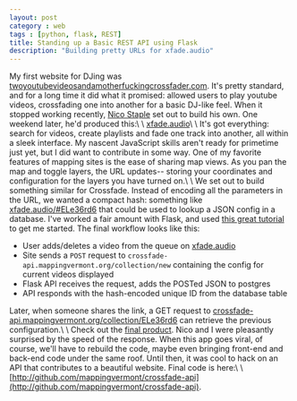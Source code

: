 ```yaml
---
layout: post
category : web
tags : [python, flask, REST]
title: Standing up a Basic REST API using Flask
description: "Building pretty URLs for xfade.audio"
---
```


My first website for DJing was [twoyoutubevideosandamotherfuckingcrossfader.com](http:\\twoyoutubevideosandamotherfuckingcrossfader.com). It's pretty standard, and for a long time it did what it promised: allowed users to play youtube videos, crossfading one into another for a basic DJ-like feel. When it stopped working recently, [Nico Staple](https://twitter.com/stapletweets) set out to build his own. One weekend later, he'd produced this:\\
\\
[xfade.audio](http://xfade.audio)\\
\\
It's got everything: search for videos, create playlists and fade one track into another, all within a sleek interface. My nascent JavaScript skills aren't ready for primetime just yet, but I did want to contribute in some way. One of my favorite features of mapping sites is the ease of sharing map views. As you pan the map and toggle layers, the URL updates-- storing your coordinates and configuration for the layers you have turned on.\\
\\
We set out to build something similar for Crossfade. Instead of encoding all the parameters in the URL, we wanted a compact hash: something like [xfade.audio/#ELe36rd6](http://xfade.audio/#ELe36rd6) that could be used to lookup a JSON config in a database. I've worked a fair amount with Flask, and used [this great tutorial](https://realpython.com/blog/python/flask-by-example-part-3-text-processing-with-requests-beautifulsoup-nltk/) to get me started. The final workflow looks like this:

- User adds/deletes a video from the queue on [xfade.audio](www.xfade.audio)
- Site sends a `POST` request to `crossfade-api.mappingvermont.org/collection/new` containing the config for current videos displayed
- Flask API receives the request, adds the POSTed JSON to postgres
- API responds with the hash-encoded unique ID from the database table

Later, when someone shares the link, a GET request to [crossfade-api.mappingvermont.org/collection/ELe36rd6](http://crossfade-api.mappingvermont.org/collection/ELe36rd6) can retrieve the previous configuration.\\
\\
Check out the [final product](http://xfade.audio). Nico and I were pleasantly surprised by the speed of the response. When this app goes viral, of course, we'll have to rebuild the code, maybe even bringing front-end and back-end code under the same roof. Until then, it was cool to hack on an API that contributes to a beautiful website. Final code is here:\\
\\
[http://github.com/mappingvermont/crossfade-api](http://github.com/mappingvermont/crossfade-api).